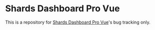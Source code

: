 # Shards Dashboard Pro Vue

This is a repository for [Shards Dashboard Pro Vue](https://designrevision.com/downloads/shards-dashboard-pro-vue/)'s bug tracking only.

